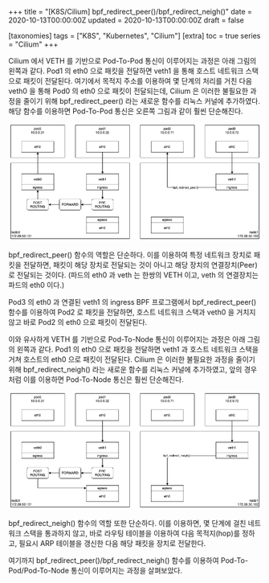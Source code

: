 +++
title = "[K8S/Cilium] bpf_redirect_peer()/bpf_redirect_neigh()"
date = 2020-10-13T00:00:00Z
updated = 2020-10-13T00:00:00Z
draft = false

[taxonomies]
tags = ["K8S", "Kubernetes", "Cilium"]
[extra]
toc = true
series = "Cilium"
+++

Cilium 에서 VETH 를 기반으로 Pod-To-Pod 통신이 이루어지는 과정은 아래 그림의 왼쪽과 같다. Pod1 의 eth0 으로 패킷을 전달하면 veth1 을 통해 호스트 네트워크 스택으로 패킷이 전달된다. 여기에서 목적지 주소를 이용하여 몇 단계의 처리를 거친 다음 veth0 을 통해 Pod0 의 eth0 으로 패킷이 전달되는데, Cilium 은 이러한 불필요한 과정을 줄이기 위해 bpf_redirect_peer() 라는 새로운 함수를 리눅스 커널에 추가하였다. 해당 함수를 이용하면 Pod-To-Pod 통신은 오른쪽 그림과 같이 훨씬 단순해진다.

![cilium.peer](./cilium-peer.png)

bpf_redirect_peer() 함수의 역할은 단순하다. 이를 이용하여 특정 네트워크 장치로 패킷을 전달하면, 패킷이 해당 장치로 전달되는 것이 아니고 해당 장치의 연결장치(Peer)로 전달되는 것이다. (파드의 eth0 과 veth 는 한쌍의 VETH 이고, veth 의 연결장치는 파드의 eth0 이다.)

Pod3 의 eth0 과 연결된 veth1 의 ingress BPF 프로그램에서 bpf_redirect_peer() 함수를 이용하여 Pod2 로 패킷을 전달하면, 호스트 네트워크 스택과 veth0 을 거치지 않고 바로 Pod2 의 eth0 으로 패킷이 전달된다.

이와 유사하게 VETH 를 기반으로 Pod-To-Node 통신이 이루어지는 과정은 아래 그림의 왼쪽과 같다. Pod1 의 eth0 으로 패킷을 전달하면 veth1 과 호스트 네트워크 스택을 거쳐 호스트의 eth0 으로 패킷이 전달된다. Cilium 은 이러한 불필요한 과정을 줄이기 위해 bpf_redirect_neigh() 라는 새로운 함수를 리눅스 커널에 추가하였고, 앞의 경우처럼 이를 이용하면 Pod-To-Node 통신은 훨씬 단순해진다.

![cilium.neigh](./cilium-neigh.png)

bpf_redirect_neigh() 함수의 역할 또한 단순하다. 이를 이용하면, 몇 단계에 걸친 네트워크 스택을 통과하지 않고, 바로 라우팅 테이블을 이용하여 다음 목적지(hop)를 정하고, 필요시 ARP 테이블을 갱신한 다음 해당 패킷을 장치로 전달한다.

여기까지 bpf_redirect_peer()/bpf_redirect_neigh() 함수를 이용하여 Pod-To-Pod/Pod-To-Node 통신이 이루어지는 과정을 살펴보았다.
